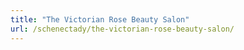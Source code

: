 ```yaml
---
title: "The Victorian Rose Beauty Salon"
url: /schenectady/the-victorian-rose-beauty-salon/
---
```

